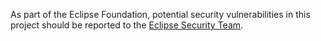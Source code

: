 As part of the Eclipse Foundation, potential security vulnerabilities in this
project should be reported to the [Eclipse Security Team](https://www.eclipse.org/security/).